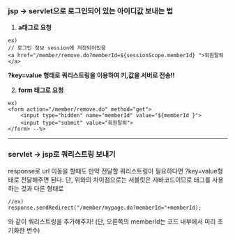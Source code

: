 ### jsp -> servlet으로 로그인되어 있는 아이디값 보내는 법
1. **a태그로 요청**
```
ex)
// 로그인 정보 session에 저장되어있음
<a href="/member/remove.do?memberId=${sessionScope.memberId} ">회원탈퇴</a>
```
**?key=value 형태로 쿼리스트링을 이용하여 키,값을 서버로 전송!!**


2. **form 태그로 요청**
```
ex)
<form action="/member/remove.do" method="get">
	<input type="hidden" name="memberId" value="${memberId }">
	<input type="submit" value="회원탈퇴">
</form> --%>
```
-----
### servlet -> jsp로 쿼리스트링 보내기
response로 url 이동을 할때도 만약 전달할 쿼리스트링이 필요하다면 ?key=value형태로 전달해주면 된다.
단, 위와의 차이점으로는 서블릿은 자바코드이므로 태그를 사용하는 것과 다른 형태로 
```
//ex)
response.sendRedirect("/member/mypage.do?memberId="+memberId);
```
와 같이 쿼리스트링을 추가해주자! (단, 오른쪽의 memberId는 코드 내부에서 미리 초기화한 변수)
